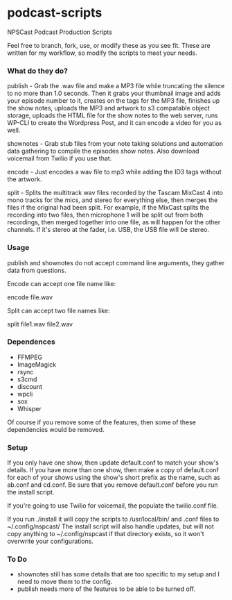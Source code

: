 # podcast-scripts
NPSCast Podcast Production Scripts

Feel free to branch, fork, use, or modify these as you see fit. These are written for my workflow, so modify the scripts to meet your needs. 

### What do they do?

publish - Grab the .wav file and make a MP3 file while truncating the silence to no more than 1.0 seconds. Then it grabs your thumbnail image and adds your episode number to it, creates on the tags for the MP3 file, finishes up the show notes, uploads the MP3 and artwork to s3 compatable object storage, uploads the HTML file for the show notes to the web server, runs WP-CLI to create the Wordpress Post, and it can encode a video for you as well.

shownotes - Grab stub files from your note taking solutions and automation data gathering to compile the episodes show notes. Also download voicemail from Twilio if you use that.

encode - Just encodes a wav file to mp3 while adding the ID3 tags without the artwork.

split -  Splits the multitrack wav files recorded by the Tascam MixCast 4 into mono tracks for the mics, and stereo for everything else, then merges the files if the original had been split. For example, if the MixCast splits the recording into two files, then microphone 1 will be split out from both recordings, then merged together into one file, as will happen for the other channels. If it's stereo at the fader, i.e. USB, the USB file will be stereo.

### Usage

publish and shownotes do not accept command line arguments, they gather data from questions.

Encode can accept one file name like:

encode file.wav

Split can accept two file names like:

split file1.wav file2.wav  

### Dependences

- FFMPEG
- ImageMagick
- rsync
- s3cmd
- discount
- wpcli
- sox
- Whisper

Of course if you remove some of the features, then some of these dependencies would be removed.

### Setup

If you only have one show, then update default.conf to match your show's details.
If you have more than one show, then make a copy of default.conf for each of your shows using the show's short prefix as the name, such as ab.conf and cd.conf. Be sure that you remove default.conf before you run the install script.

If you're going to use Twilio for voicemail, the populate the twilio.conf file.

If you run ./install it will copy the scripts to /usr/local/bin/ and .conf files to ~/.config/nspcast/
The install script will also handle updates, but will not copy anything to ~/.config/nspcast if that directory exists, so it won't overwrite your configurations.

### To Do

- shownotes still has some details that are too specific to my setup and I need to move them to the config.
- publish needs more of the features to be able to be turned off.

